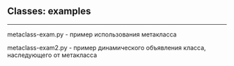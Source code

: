 ## Classes: examples

------

metaclass-exam.py - пример использования метакласса

metaclass-exam2.py - пример динамического объявления класса, наследующего от метакласса